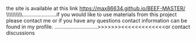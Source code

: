 the site is available at this link      https://max86634.github.io/BEEF-MASTER/
\\\\\\\\\\\\\\\\\\\\\.......................if you would like to use materials from this project please contact me or if you have any questions contact information can be found in my profile.
.............................>>>>>>><<<<<<<<<<<<<or contact discussions
